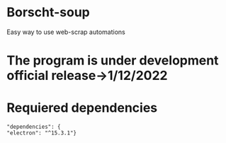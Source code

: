 # Borscht-soup
Easy way to use web-scrap automations

# The program is under development official release->1/12/2022

# Requiered dependencies
    "dependencies": {
    "electron": "^15.3.1"}
